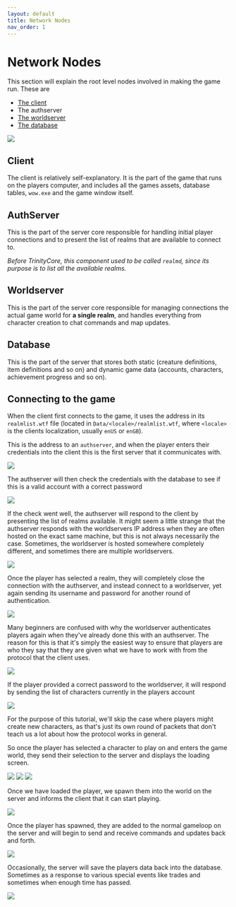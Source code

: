 ```yaml
---
layout: default
title: Network Nodes
nav_order: 1
---
```


# Network Nodes

This section will explain the root level nodes involved in making the game run. These are

- [The client](./client)
- The authserver
- [The worldserver](./core)
- [The database](./database)

<img src="https://i.imgur.com/AMEWUrv.png">

## Client

The client is relatively self-explanatory. It is the part of the game that runs on the players computer, and includes all the games assets, database tables, `wow.exe` and the game window itself.

## AuthServer

This is the part of the server core responsible for handling initial player connections and to present the list of realms that are available to connect to.

_Before TrinityCore, this component used to be called `realmd`, since its purpose is to list all the available realms._

## Worldserver

This is the part of the server core responsible for managing connections the actual game world for **a single realm**, and handles everything from character creation to chat commands and map updates.

## Database

This is the part of the server that stores both static (creature definitions, item definitions and so on) and dynamic game data (accounts, characters, achievement progress and so on).

## Connecting to the game

When the client first connects to the game, it uses the address in its `realmlist.wtf` file (located in `Data/<locale>/realmlist.wtf`, where `<locale>` is the clients localization, usually `enUS` or `enGB`).

This is the address to an `authserver`, and when the player enters their credentials into the client this is the first server that it communicates with.

<img src="https://i.imgur.com/d8sX07b.png">

The authserver will then check the credentials with the database to see if this is a valid account with a correct password

<img src="https://i.imgur.com/cTHo3cO.png">

If the check went well, the authserver will respond to the client by presenting the list of realms available. It might seem a little strange that the authserver responds with the worldservers IP address when they are often hosted on the exact same machine, but this is not always necessarily the case. Sometimes, the worldserver is hosted somewhere completely different, and sometimes there are multiple worldservers.

<img src="https://i.imgur.com/nmZ2q73.png">

Once the player has selected a realm, they will completely close the connection with the authserver, and instead connect to a worldserver, yet again sending its username and password for another round of authentication.

<img src="https://i.imgur.com/6NDV0VE.png">

Many beginners are confused with why the worldserver authenticates players again when they've already done this with an authserver. The reason for this is that it's simply the easiest way to ensure that players are who they say that they are given what we have to work with from the protocol that the client uses.

<img src="https://i.imgur.com/SfMXZaE.png">

If the player provided a correct password to the worldserver, it will respond by sending the list of characters currently in the players account

<img src="https://i.imgur.com/CScoKOk.png">

For the purpose of this tutorial, we'll skip the case where players might create new characters, as that's just its own round of packets that don't teach us a lot about how the protocol works in general.

So once the player has selected a character to play on and enters the game world, they send their selection to the server and displays the loading screen.

<img src="https://i.imgur.com/iDiUCCT.png">

<img src="https://i.imgur.com/gRJccK7.png">

<img src="https://i.imgur.com/HN4Vct2.png">

Once we have loaded the player, we spawn them into the world on the server and informs the client that it can start playing.

<img src="https://i.imgur.com/Dlvk7Qt.png">

Once the player has spawned, they are added to the normal gameloop on the server and will begin to send and receive commands and updates back and forth. 

<img src="https://i.imgur.com/8zM6VqB.png">


Occasionally, the server will save the players data back into the database. Sometimes as a response to various special events like trades and sometimes when enough time has passed.

<img src="https://i.imgur.com/SplbacF.png">